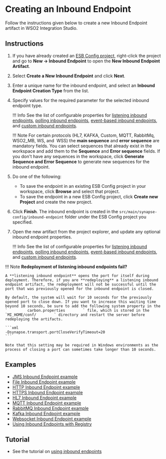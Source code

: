 # Creating an Inbound Endpoint

Follow the instructions given below to create a new Inbound Endpoint artifact in WSO2 Integration Studio.

## Instructions

1. If you have already created an [ESB Config project](../../creating-projects/#esb-config-project), right-click the project and go to **New → Inbound Endpoint** to open the **New Inbound Endpoint Artifact**.
2. Select **Create a New Inbound Endpoint** and click **Next**.
3. Enter a unique name for the inbound endpoint, and select an **Inbound Endpoint Creation Type** from the list.
4. Specify values for the required parameter for the selected inbound endpoint type.

    !!! Info
        See the list of configurable properties for [listening inbound endpoints](../../references/synapse-properties/inbound-endpoints/listening-inbound-endpoint-properties.md), [polling inbound endpoints](../../references/synapse-properties/inbound-endpoints/polling-inbound-endpoint-properties.md), [event-based inbound endpoints](../../references/synapse-properties/inbound-endpoints/event-based-inbound-endpoint-properties.md), and [custom inbound endpoints](../../references/synapse-properties/inbound-endpoints/custom-inbound-endpoint-properties.md).

	!!! Note
		For certain protocols (HL7, KAFKA, Custom, MQTT, RabbitMq, WSO2_MB, WS, and  WSS) the **main sequence** and **error sequence** are mandatory fields. You can select sequences that already exist in the workspace and add them to the **Sequence** and **Error sequence** fields. If you don't have any sequences in the workspace, click **Generate Sequence and Error Sequence** to generate new sequences for the inbound endpoint.  
        
5.	Do one of the following:  
    -   To save the endpoint in an existing ESB Config project in your workspace, click **Browse** and select that project.
    -   To save the endpoint in a new ESB Config project, click **Create new Project** and create the new project.
5.  Click **Finish**. The inbound endpoint is created in the `src/main/synapse-config/inbound-endpoint` folder under the ESB Config project you specified.
6.  Open the new artifact from the project explorer, and update any optional inbound endpoint properties.

    !!! Info
        See the list of configurable properties for [listening inbound endpoints](../../references/synapse-properties/inbound-endpoints/listening-inbound-endpoint-properties.md), [polling inbound endpoints](../../references/synapse-properties/inbound-endpoints/polling-inbound-endpoint-properties.md), [event-based inbound endpoints](../../references/synapse-properties/inbound-endpoints/event-based-inbound-endpoint-properties.md), and [custom inbound endpoints](../../references/synapse-properties/inbound-endpoints/custom-inbound-endpoint-properties.md).

!!! Note
    **Redeployment of listening inbound endpoints fail?**

    A **listening inbound endpoint** opens the port for itself during deployment. Therefore, if you are **redeploying** a listening inbound endpoint artifact, the redeployment will not be successful until the port that was previously opened for the inbound endpoint is closed.
    
    By default, the system will wait for 10 seconds for the previously opened port to close down. If you want to increase this waiting time beyond 10 seconds, be sure to add the following system property in the `         carbon.properties        ` file, which is stored in the `MI_HOME/conf/        ` directory and restart the server before redeploying the artifacts.

    ```xml
    -Dsynapse.transport.portCloseVerifyTimeout=20
    ```

    Note that this setting may be required in Windows environments as the process of closing a port can sometimes take longer than 10 seconds.

## Examples

-   [JMS Inbound Endpoint example](../../../use-cases/examples/inbound_endpoint_examples/inbound-endpoint-jms-protocol)
-   [File Inbound Endpoint example](../../../use-cases/examples/inbound_endpoint_examples/file-inbound-endpoint)
-   [HTTP Inbound Endpoint example](../../../use-cases/examples/inbound_endpoint_examples/inbound-endpoint-http-protocol)
-   [HTTPS Inbound Endpoint example](../../../use-cases/examples/inbound_endpoint_examples/inbound-endpoint-https-protocol)
-   [HL7 Inbound Endpoint example](../../../use-cases/examples/inbound_endpoint_examples/inbound-endpoint-hl7-protocol-auto-ack)
-   [MQTT Inbound Endpoint example](../../../use-cases/examples/inbound_endpoint_examples/inbound-endpoint-mqtt-protocol)
-   [RabbitMQ Inbound Endpoint example](../../../use-cases/examples/inbound_endpoint_examples/inbound-endpoint-rabbitmq-protocol)
-   [Kafka Inbound Endpoint example](../../../use-cases/examples/inbound_endpoint_examples/inbound-endpoint-kafka)
-   [Websocket Inbound Endpoint example](../../../use-cases/examples/inbound_endpoint_examples/inbound-endpoint-secured-websocket)
-   [Using Inbound Endpoints with Registry](../../../use-cases/examples/inbound_endpoint_examples/inbound-endpoint-with-registry)

## Tutorial

-   See the tutorial on [using inbound endpoints](../../../use-cases/tutorials/using-inbound-endpoints)